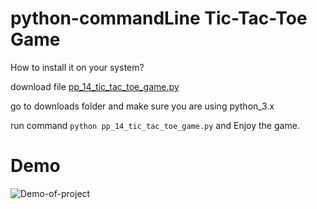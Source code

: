 # python-commandLine Tic-Tac-Toe Game

How to install it on your system?

download file [pp_14_tic_tac_toe_game.py](https://github.com/ganesh-deshmukh/python-revision/blob/master/pp_14_tic_tac_toe_game.py) 

go to downloads folder and make sure you are using python_3.x

run command
`python pp_14_tic_tac_toe_game.py` and Enjoy the game.


# Demo

![Demo-of-project](https://github.com/ganesh-deshmukh/python-revision/blob/master/tic-tac-toe-python.gif)
